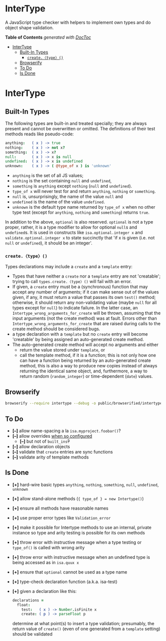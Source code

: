 
# InterType

A JavaScript type checker with helpers to implement own types and do object shape validation.


<!-- START doctoc generated TOC please keep comment here to allow auto update -->
<!-- DON'T EDIT THIS SECTION, INSTEAD RE-RUN doctoc TO UPDATE -->
**Table of Contents**  *generated with [DocToc](https://github.com/thlorenz/doctoc)*

- [InterType](#intertype)
  - [Built-In Types](#built-in-types)
    - [`create.〈type〉()`](#create%E2%8C%A9type%E2%8C%AA)
  - [Browserify](#browserify)
  - [To Do](#to-do)
  - [Is Done](#is-done)

<!-- END doctoc generated TOC please keep comment here to allow auto update -->


# InterType

## Built-In Types

The following types are built-in and treated specially; they are always present and cannot be overwritten or
omitted. The definitions of their test methods reads like pseudo-code:

```coffee
anything:   ( x ) -> true
nothing:    ( x ) -> not x?
something:  ( x ) -> x?
null:       ( x ) -> x is null
undefined:  ( x ) -> x is undefined
unknown:    ( x ) -> ( @type_of x ) is 'unknown'
```

* `anything` is the set of all JS values;
* `nothing` is the set containing `null` and `undefined`,
* `something` is `anything` except `nothing` (`null` and `undefined`).
* `type_of x` will never test for and return `anything`, `nothing` or `something`.
* `null` is, unsurprisingly, the name of the value `null` and
* `undefined` is the name of the value `undefined`.
* `unknown` is the default type name returned by `type_of x` when no other type test (except for `anything`,
  `nothing` and `something`) returns `true`.

In addition to the above, `optional` is also reserved. `optional` is not a type proper, rather, it is a type
modifier to allow for optional `null`s and `undefined`s. It is used in constructs like `isa.optional.integer
x` and `validate.optional.integer x` to state succinctly that 'if x is given (i.e. not `null` or
`undefined`), it should be an integer'.

### `create.〈type〉()`

Types declarations may include a `create` and a `template` entry:

* Types that have neither a `create` nor a `template` entry are not 'creatable'; trying to call
  `types.create.〈type〉()` will fail with an error.
* If given, a `create` entry must be a (synchronous) function that may accept any number of arguments; if it
  can make sense out of the values given, if any, it must return a value that passes its own `test()`
  method; otherwise, it should return any non-validating value (maybe `null` for all types except for
  `null`) to indicate failure. In the latter case, an `Intertype_wrong_arguments_for_create` will be thrown,
  assuming that the input arguments (not the create method) was at fault. Errors other than
  `Intertype_wrong_arguments_for_create` that are raised during calls to the create method should be
  considered bugs.
* a type declaration with a `template` but no `create` entry will become 'creatable' by being assigned an
  auto-generated create method.
* The auto-generated create method will accept no arguments and either
  * return the value stored under `template`, or
  * call the template method, if it is a function; this is not only how one can have a function being
    returned by an auto-generated create method, this is also a way to produce new copies instead of always
    returning the identical same object, and, furthermore, a way to return random (`random_integer`) or
    time-dependent (`date`) values.

## Browserify

```bash
browserify --require intertype --debug -o public/browserified/intertype.js
```

## To Do

* **[–]** allow name-spacing a la `isa.myproject.foobar()`?
* **[–]** allow overrides <ins>when so configured</ins>
  * **[–]** but not of `built_ins`<del>?</del>
* **[–]** allow declaration objects
* **[–]** validate that `create` entries are sync functions
* **[–]** validate arity of template methods

## Is Done

* **[+]** hard-wire basic types `anything`, `nothing`, `something`, `null`, `undefined`, `unknown`
* **[+]** allow stand-alone methods (`{ type_of } = new Intertype()`)
* **[+]** ensure all methods have reasonable names
* **[+]** use proper error types like `Validation_error`
* **[+]** make it possible for Intertype methods to use an internal, private instance so type and arity
  testing is possible for its own methods
* **[+]** throw error with instructive message when a type testing or `type_of()` is called with wrong arity
* **[+]** throw error with instructive message when an undefined type is being accessed as in `isa.quux x`
* **[+]** ensure that `optional` cannot be used as a type name
* **[+]** type-check declaration function (a.k.a. isa-test)
* **[+]** given a declaration like this:

  ```coffee
  declarations =
    float:
      test:   ( x ) -> Number.isFinite x
      create: ( p ) -> parseFloat p
  ```

  determine at what point(s) to insert a type validation; presumably, the return value of `create()` (even
  of one generated from a `template` setting) should be validated


